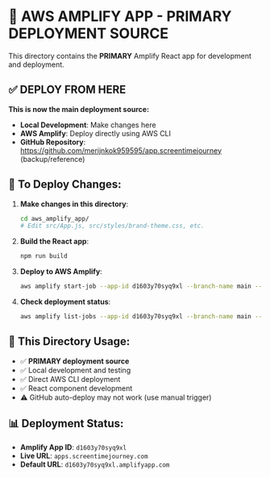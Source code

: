 # 🚀 AWS AMPLIFY APP - PRIMARY DEPLOYMENT SOURCE

This directory contains the **PRIMARY** Amplify React app for development and deployment.

## ✅ DEPLOY FROM HERE

**This is now the main deployment source:**
- **Local Development**: Make changes here
- **AWS Amplify**: Deploy directly using AWS CLI
- **GitHub Repository**: https://github.com/merijnkok959595/app.screentimejourney (backup/reference)

## 📝 To Deploy Changes:

1. **Make changes in this directory**:
   ```bash
   cd aws_amplify_app/
   # Edit src/App.js, src/styles/brand-theme.css, etc.
   ```

2. **Build the React app**:
   ```bash
   npm run build
   ```

3. **Deploy to AWS Amplify**:
   ```bash
   aws amplify start-job --app-id d1603y70syq9xl --branch-name main --job-type RELEASE
   ```

4. **Check deployment status**:
   ```bash
   aws amplify list-jobs --app-id d1603y70syq9xl --branch-name main --max-items 3
   ```

## 🔧 This Directory Usage:

- ✅ **PRIMARY deployment source**
- ✅ Local development and testing
- ✅ Direct AWS CLI deployment
- ✅ React component development
- ⚠️ GitHub auto-deploy may not work (use manual trigger)

## 📊 Deployment Status:

- **Amplify App ID**: `d1603y70syq9xl`
- **Live URL**: `apps.screentimejourney.com`
- **Default URL**: `d1603y70syq9xl.amplifyapp.com`
